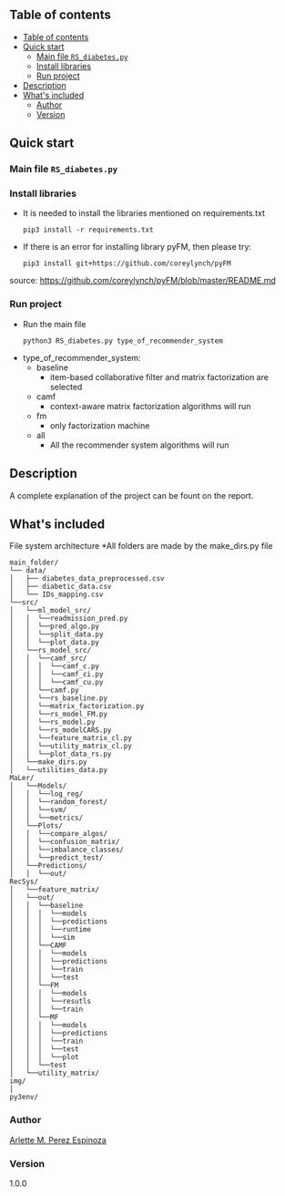 ## Table of contents

- [Table of contents](#table-of-contents)
- [Quick start](#quick-start)
  - [Main file `RS_diabetes.py`](#main-file-rsdiabetespy)
  - [Install libraries](#install-libraries)
  - [Run project](#run-project)
- [Description](#description)
- [What's included](#whats-included)
  - [Author](#author)
  - [Version](#version)

## Quick start

### Main file `RS_diabetes.py`

### Install libraries

- It is needed to install the libraries mentioned on requirements.txt
  ```
  pip3 install -r requirements.txt
  ```
- If there is an error for installing library pyFM, then please try:
  ```
  pip3 install git+https://github.com/coreylynch/pyFM
  ```
source: https://github.com/coreylynch/pyFM/blob/master/README.md

### Run project

- Run the main file
  ```
  python3 RS_diabetes.py type_of_recommender_system
  ```
- type_of_recommender_system:
  - baseline
    - item-based collaborative filter and matrix factorization are selected
  - camf
    - context-aware matrix factorization algorithms will run
  - fm
    - only factorization machine
  - all
    - All the recommender system algorithms will run

## Description

A complete explanation of the project can be fount on the report.

## What's included

File system architecture
*All folders are made by the make_dirs.py file

```text
main_folder/
└── data/
│   ├── diabetes_data_preprocessed.csv
│   ├── diabetic_data.csv
│   └── IDs_mapping.csv
└──src/
│   └──ml_model_src/
│   │  └──readmission_pred.py
│   │  └──pred_algo.py
│   │  └──split_data.py
│   │  └──plot_data.py
│   └──rs_model_src/
│   │  └──camf_src/
│   │  │  └──camf_c.py
│   │  │  └──camf_ci.py
│   │  │  └──camf_cu.py
│   │  └──camf.py
│   │  └──rs_baseline.py
│   │  └──matrix_factorization.py
│   │  └──rs_model_FM.py
│   │  └──rs_model.py
│   │  └──rs_modelCARS.py
│   │  └──feature_matrix_cl.py
│   │  └──utility_matrix_cl.py
│   │  └──plot_data_rs.py
│   └──make_dirs.py
│   └──utilities_data.py
MaLer/
│   └──Models/
│   │  └──log_reg/
│   │  └──random_forest/
│   │  └──svm/
│   │  └──metrics/
│   └──Plots/
│   │  └──compare_algos/
│   │  └──confusion_matrix/
│   │  └──imbalance_classes/
│   │  └──predict_test/
│   └──Predictions/
│   │  └──out/
RecSys/
│   └──feature_matrix/
│   └──out/
│   │  └──baseline
│   │  │  └──models
│   │  │  └──predictions
│   │  │  └──runtime
│   │  │  └──sim
│   │  └──CAMF
│   │  │  └──models
│   │  │  └──predictions
│   │  │  └──train
│   │  │  └──test
│   │  └──FM
│   │  │  └──models
│   │  │  └──resutls
│   │  │  └──train
│   │  └──MF
│   │  │  └──models
│   │  │  └──predictions
│   │  │  └──train
│   │  │  └──test
│   │  │  └──plot
│   │  └──test
│   └──utility_matrix/
img/
│
py3env/
```

### Author

<a href="https://github.com/pachecon" target="_blank">Arlette M. Perez Espinoza</a>

### Version

1.0.0
